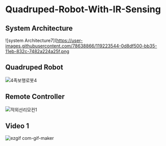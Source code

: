 # Quadruped-Robot-With-IR-Sensing

##  System Architecture
![system Architecture7](https://user-images.githubusercontent.com/78638866/119223544-0d8df500-bb35-11eb-832c-7482a224a25f.png

## Quadruped Robot
![4족보행로봇4](https://user-images.githubusercontent.com/78638866/119223558-1b437a80-bb35-11eb-87b0-7a71662fa51a.jpg)

## Remote Controller
![적외선리모컨1](https://user-images.githubusercontent.com/78638866/119223562-2696a600-bb35-11eb-911c-84804e96eb02.jpg)

## Video 1
![ezgif com-gif-maker](https://user-images.githubusercontent.com/78638866/119223493-c0aa1e80-bb34-11eb-8d40-97814c65f3ef.gif)
